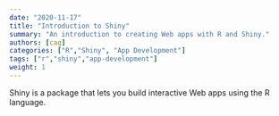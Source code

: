 ```yaml
---
date: "2020-11-17"
title: "Introduction to Shiny"
summary: "An introduction to creating Web apps with R and Shiny."
authors: [cag]
categories: ["R","Shiny", "App Development"]
tags: ["r","shiny","app-development"]
weight: 1
---
```


Shiny is a package that lets you build interactive Web apps using the R language.
